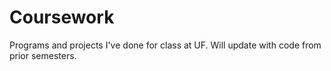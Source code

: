 Coursework
==========

Programs and projects I've done for class at UF. Will update with code from prior semesters.
